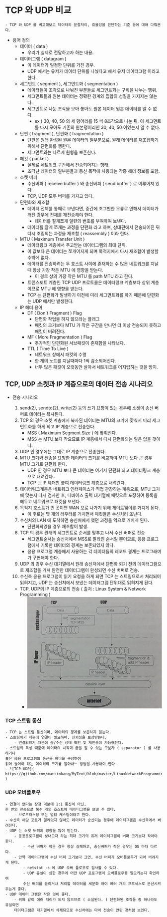 # TCP 와 UDP 비교
	- TCP 와 UDP 를 비교해보고 데이터의 분절처리, 효율성을 판단하는 기준 등에 대해 다뤄본다.

* 용어 정의
	* 데이터 ( data )
		- 우리가 실제로 전달하고자 하는 내용.
	* 데이터그램 ( datagram )
		- 이 데이터가 일정한 단위를 가진 경우.
		- UDP 에서는 유저가 데이터 단위를 나눴다고 해서 유저 데이터그램 이라고 한다.
	* 세그먼트 ( segment ), 세그먼트화 ( segmentation )
		- 데이터들이 조각으로 나눠진 부분들로 세그먼트화는 구획을 나누는 행위.
		- 세그먼트들과 원본 데이터는 정확한 경계와 집합의 성질을 가지지는 않는다.
		- 세그먼트로 나눈 조각을 모아 놓아도 원본 데이터 원본 데이터를 알 수 없다.
			- ex ) 30, 40, 50 의 세 덩어리를 15 씩 8조각으로 나눈 뒤, 이 세그먼트를 다시 모아도
			기존의 원본덩어리인 30, 40, 50 이였는지 알 수 없다.
	* 단편 ( fragment ), 단편화 ( fragmentation )
		- 단편은 원래 완성된 원본 데이터의 일부분으로, 원래 데이터를 재조홥하기 위해서 단편화를 행한다.
		- 세그먼트와는 다르게 원형을 보존한다.
	* 패킷 ( packet )
		- 실제로 네트워크 구간에서 전송되어지는 형태.
		- 조각난 데이터의 일부분들과 통신 목적에 사용되는 각종 헤더 정보를 포함.
	* 소켓 버퍼
		- 수신버퍼 ( receive buffer ) 와 송신버퍼 ( send buffer ) 로 이루어져 있다.
		- TCP, UDP 모두 버퍼를 가지고 있다.
	* 단편화와 재조합
		- 데이터 전체를 통째로 보낸다면, 중간에 조그만한 오류로 인해서 데이터가 깨진 경우에
		전체를 재전송해야 한다.
			- 데이터를 잘게쪼개 일련의 번호를 부여하여 보낸다.
		- 데이터를 잘게 쪼개는 과정을 단편화 라고 하며, 
		 상대편에서 전송되어진 뒤 다시 조립되는 과정을 재조합 ( reassembly ) 이라 한다.
	* MTU ( Maximum Transfer Unit ) 
		- 데이터링크 계층에서 주고받는 데이터그램의 최대 단위.
		- 이 값보다 큰 데이터는 쪼개어지게 되며 목적지에서 다시 재조합이 발생할 수밖에 없다.
		- 데이터를 전송하려는 두 호스트 사이에 존재하는 수 많은 네트워크를 지날 때 항상 가장 작은 MTU 에 영향을 받는다.
			- 이 경로 상의 가장 작은 MTU 를 path MTU 라고 한다.
		- 트랜스포트 계층인 TCP UDP 프로토콜은 데이터링크 계층보다 상위 계층이므로 MTU 에 영향을 받는다.
		- TCP 는 단편화가 발생하기 이전에 미리 세그먼트화를 하기 때문에 단편화는 UDP 에서만 발생한다.
	* IP 헤더 용어
		* DF ( Don`t Fragment ) Flag
			- 단편화 작업을 하지 않으라는 플래그
			- 패킷의 크기보다 MTU 가 작은 구간을 만나면 더 이상 전송되지 못하고 패킷이 버려진다.
		* MF ( More Fragmentation ) Flag
			- 추가적인 단편화된 서브패킷이 존재함을 나타낸다.
		* TTL ( Time To Live )
			- 네트워크 상에서 패킷의 수명
			- 한 개의 노드를 지날때마다 1씩 감소되어진다.
			- 너무 많은 패킷이 오랫동안 살아서 네트워크를 어지럽히는 것을 방지.


## TCP, UDP 소켓과 IP 계층으로의 데이터 전송 시나리오
* 전송 시나리오
	1. send(2), sendto(2), write(2) 등의 쓰기 요청이 있는 경우에 소켓이 송신 버퍼로 데이터는 복사된다.
	2. TCP 의 경우 소켓 계층에서 복사된 데이터는 MTU의 크기에 맞춰서 미리 세그먼트화를 하게 되고 IP 계층으로 전송한다.
		- MSS ( Maximum Segment Size ) 에 맞춰진다.
		- MSS 는 MTU 보다 작으므로 IP 계층에서 다시 단편화되는 일은 없을 것이다.
	2. UDP 인 경우에는 그대로 IP 계층으로 전송한다.
	3. MTU 크기와 전송을 요청한 데이터의 크기를 비교하여 MTU 보다 큰 경우 MTU 크기로 단편화 한다.
		- UDP 인 경우 MTU 보다 큰 데이터는 여기서 단편화 되고 데이터링크 계층으로 내려간다..
		- TCP 는 IP 헤더만 붙여 데이터링크 계층으로 내려간다.
	4. 데이터링크계층은 네트워크 인터페이스가 직접 관장하는 계층으로, MTU 크기에 맞는지 다시 검사한 후, 
	디바이스 출력 대기열에 패킷으로 포장하여 등록을 해두고 네트워크로 패킷을 보낸다.
	5. 목적지 호스트가 먼 곳이면 WAN 으로 나가기 위해 게이트웨이를 거치게 된다.
		- 이 후로는 몇 개의 라우터를 거치면서 패킷들은 수신처러 또난다.
	6. 수신처의 LAN 에 도착하면 송신처에서 했던 과정을 역으로 거치게 된다.
		- 단편화되었을 경우 재조합이 발생.
	7. TCP 의 경우 원래의 세그먼트로 순서를 맞추고 나서 수신 버퍼로 전송
		- 세그먼트순서는 송신처에서 MSS로 잘라진 순서일 뿐이므로, 
		응용 프로그램에서 기록한 데이터의 경계는 보존되있지 않다.
		- 응용 프로그램 계층에서 사용하는 각 데이터들의 레코드 경계는 프로그래머가 구현해야 한다.
	7. UDP 의 경우 수신 대기열에서 원래 송신처에서 단편화 되기 전의 데이터그램으로 
	재조합을 거쳐 완전한 데이터그램이 완성되면 수신 버퍼로 전송.
	8. 수신측 응용 프로그램이 읽기 요청을 하게 되면 TCP 는 스트림으로서 처리되어 읽혀지고,
	UDP 는 송신처에서 보냈는 데이터그램 단위대로 읽혀지게 된다.
	
	- TCP, UDP의 IP 계층으로의 전송 ( 출처 : Linux System & Network Programming )
		- ![TCP-UDP]( https://github.com/martinkang/MyText/blob/master/LinuxNetworkProgramming/img/tcpudp.jpg )


### TCP 스트림 통신
	- TCP 는 스트림 통신이며, 데이터의 경계를 보존하지 않는다.
	- 스트림이기 때문에 연결이 필요하며, 신뢰성을 보장받는다.
		- 연결되있기 때문에 송/수신 상태 확인 및 재전송이 가능해진다.
	- 스트림의 특성 때문에 데이터의 시작과 끝을 알 수 있는 구분자 ( separator ) 를 사용하거나
	혹은 응용 프로그램의 통신용 헤더를 구성하여 
	읽어 들어야 하는 데이터의 크기를 알아내느 방법을 사용해야 한다.
	- ![TCP-UDP]( https://github.com/martinkang/MyText/blob/master/LinuxNetworkProgramming/img/tcpstreams.jpg )


### UDP 오버플로우
	- 연결이 없다는 장점 덕분에 1:1 통신이 아닌, 
	한 번의 전송으로 복수 개의 호스트에 데이터그램을 보낼 수 있다.
		- 브로드캐스팅 또는 멀티 캐스팅이라고 한다.
	- 수신측 해당 포트가 열려있지 않아도 데이터가 송신되는 경우에 데이터그램은 수신측에서 버려진다.
	- UDP 는 소켓 버퍼의 영향을 많이 받는다.
		- 응용프로그램이 보내고자 하는 최대 크기의 유저 데이터그램이 버퍼 크기보다 작아야 한다.
			- 수신 버퍼가 작은 경우 항상 실패하고, 송신버퍼가 작은 경우는 OS 마다 다르다.
		- 만약 데이터그램이 수신 버퍼 크기보다 크면, 수신 버퍼가 오버플로우가 되어 버려지게 된다.
			- netstat -s 에 UDP 오버 플로우로 검사할 수 있다.
			- UDP 유실이 심한 경우에 어떤 UDP 프로그램이 오버플로우를 일으키는지 확인하여
			수신 버퍼를 늘리거나 처리할 데이터를 세분화 하여 여러 개의 프로세스로 분산시켜 주는게 좋다.
	- UDP 데이터 그램은 작은 것이 좋다.
		- 위와 같이 에러 처리가 되지 않으므로 ( 소실된다. ) 단편화된 조각들 중 하나라도 유실되면
		데이터그램은 대기열에서 삭제되므로 수신처에는 마치 전송이 안된 것처럼 보인다.
